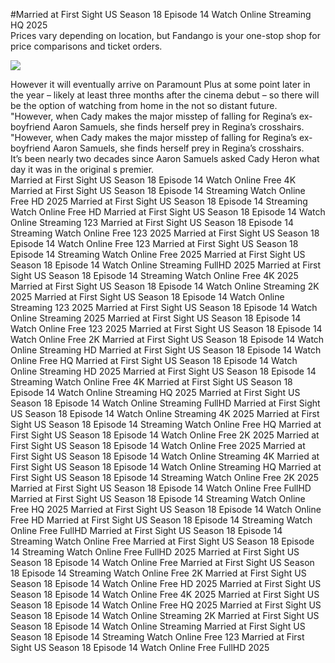#Married at First Sight US Season 18 Episode 14 Watch Online Streaming HQ 2025  
Prices vary depending on location, but Fandango is your one-stop shop for price comparisons and ticket orders.  
  
[![](https://i.imgur.com/qSNzIqt.png)](https://movie.rssnews.media/XUXwqJscN.php)  
  
However it will eventually arrive on Paramount Plus at some point later in the year – likely at least three months after the cinema debut – so there will be the option of watching from home in the not so distant future.  
"However, when Cady makes the major misstep of falling for Regina’s ex-boyfriend Aaron Samuels, she finds herself prey in Regina’s crosshairs.  
"However, when Cady makes the major misstep of falling for Regina’s ex-boyfriend Aaron Samuels, she finds herself prey in Regina’s crosshairs.  
It’s been nearly two decades since Aaron Samuels asked Cady Heron what day it was in the original s premier.  
Married at First Sight US Season 18 Episode 14 Watch Online Free 4K
Married at First Sight US Season 18 Episode 14 Streaming Watch Online Free HD 2025
Married at First Sight US Season 18 Episode 14 Streaming Watch Online Free HD
Married at First Sight US Season 18 Episode 14 Watch Online Streaming 123
Married at First Sight US Season 18 Episode 14 Streaming Watch Online Free 123 2025
Married at First Sight US Season 18 Episode 14 Watch Online Free 123
Married at First Sight US Season 18 Episode 14 Streaming Watch Online Free 2025
Married at First Sight US Season 18 Episode 14 Watch Online Streaming FullHD 2025
Married at First Sight US Season 18 Episode 14 Streaming Watch Online Free 4K 2025
Married at First Sight US Season 18 Episode 14 Watch Online Streaming 2K 2025
Married at First Sight US Season 18 Episode 14 Watch Online Streaming 123 2025
Married at First Sight US Season 18 Episode 14 Watch Online Streaming 2025
Married at First Sight US Season 18 Episode 14 Watch Online Free 123 2025
Married at First Sight US Season 18 Episode 14 Watch Online Free 2K
Married at First Sight US Season 18 Episode 14 Watch Online Streaming HD
Married at First Sight US Season 18 Episode 14 Watch Online Free HQ
Married at First Sight US Season 18 Episode 14 Watch Online Streaming HD 2025
Married at First Sight US Season 18 Episode 14 Streaming Watch Online Free 4K
Married at First Sight US Season 18 Episode 14 Watch Online Streaming HQ 2025
Married at First Sight US Season 18 Episode 14 Watch Online Streaming FullHD
Married at First Sight US Season 18 Episode 14 Watch Online Streaming 4K 2025
Married at First Sight US Season 18 Episode 14 Streaming Watch Online Free HQ
Married at First Sight US Season 18 Episode 14 Watch Online Free 2K 2025
Married at First Sight US Season 18 Episode 14 Watch Online Free 2025
Married at First Sight US Season 18 Episode 14 Watch Online Streaming 4K
Married at First Sight US Season 18 Episode 14 Watch Online Streaming HQ
Married at First Sight US Season 18 Episode 14 Streaming Watch Online Free 2K 2025
Married at First Sight US Season 18 Episode 14 Watch Online Free FullHD
Married at First Sight US Season 18 Episode 14 Streaming Watch Online Free HQ 2025
Married at First Sight US Season 18 Episode 14 Watch Online Free HD
Married at First Sight US Season 18 Episode 14 Streaming Watch Online Free FullHD
Married at First Sight US Season 18 Episode 14 Streaming Watch Online Free
Married at First Sight US Season 18 Episode 14 Streaming Watch Online Free FullHD 2025
Married at First Sight US Season 18 Episode 14 Watch Online Free
Married at First Sight US Season 18 Episode 14 Streaming Watch Online Free 2K
Married at First Sight US Season 18 Episode 14 Watch Online Free HD 2025
Married at First Sight US Season 18 Episode 14 Watch Online Free 4K 2025
Married at First Sight US Season 18 Episode 14 Watch Online Free HQ 2025
Married at First Sight US Season 18 Episode 14 Watch Online Streaming 2K
Married at First Sight US Season 18 Episode 14 Watch Online Streaming
Married at First Sight US Season 18 Episode 14 Streaming Watch Online Free 123
Married at First Sight US Season 18 Episode 14 Watch Online Free FullHD 2025